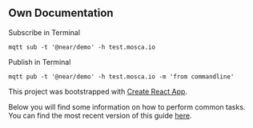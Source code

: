 ## Own Documentation
Subscribe in Terminal
```
mqtt sub -t '@near/demo' -h test.mosca.io
```

Publish in Terminal
```
mqtt pub -t '@near/demo' -h test.mosca.io -m 'from commandline'
```


This project was bootstrapped with [Create React App](https://github.com/facebookincubator/create-react-app).

Below you will find some information on how to perform common tasks.<br>
You can find the most recent version of this guide [here](https://github.com/facebookincubator/create-react-app/blob/master/packages/react-scripts/template/README.md).
